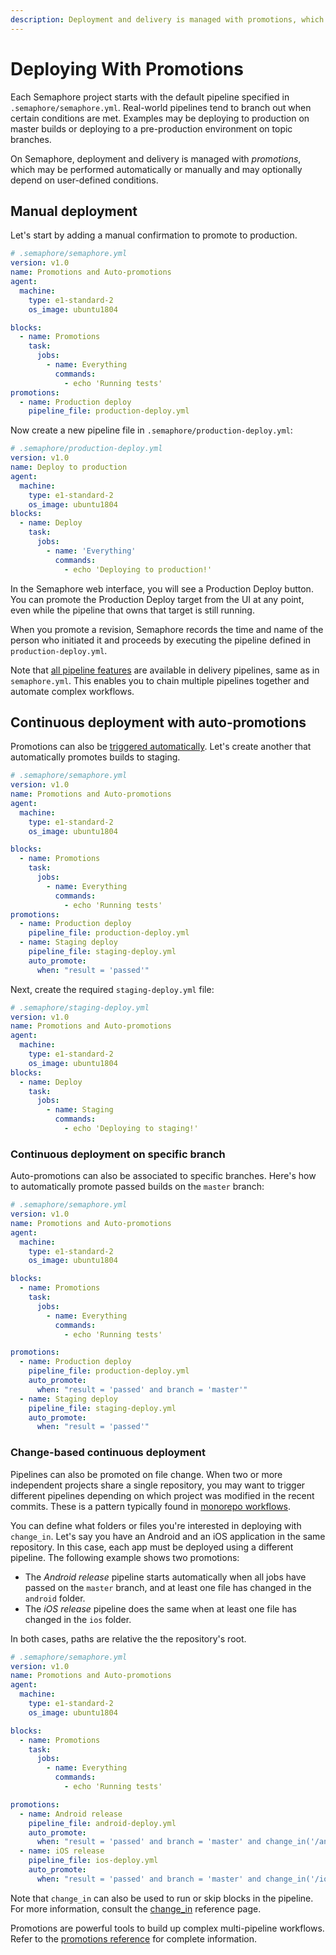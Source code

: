 ```yaml
---
description: Deployment and delivery is managed with promotions, which may be performed automatically or manually and may depend on user-defined conditions.
---
```


# Deploying With Promotions

Each Semaphore project starts with the default pipeline specified in
`.semaphore/semaphore.yml`. Real-world pipelines tend to branch out
when certain conditions are met. Examples may be deploying to production on
master builds or deploying to a pre-production environment on topic branches.

On Semaphore, deployment and delivery is managed with _promotions_, which
may be performed automatically or manually and may optionally depend on
user-defined conditions.

## Manual deployment

Let's start by adding a manual confirmation to promote to production.

``` yaml
# .semaphore/semaphore.yml
version: v1.0
name: Promotions and Auto-promotions
agent:
  machine:
    type: e1-standard-2
    os_image: ubuntu1804

blocks:
  - name: Promotions
    task:
      jobs:
        - name: Everything
          commands:
            - echo 'Running tests'
promotions:
  - name: Production deploy
    pipeline_file: production-deploy.yml
```

Now create a new pipeline file in `.semaphore/production-deploy.yml`:

``` yaml
# .semaphore/production-deploy.yml
version: v1.0
name: Deploy to production
agent:
  machine:
    type: e1-standard-2
    os_image: ubuntu1804
blocks:
  - name: Deploy
    task:
      jobs:
        - name: 'Everything'
          commands:
            - echo 'Deploying to production!'
```

In the Semaphore web interface, you will see a Production Deploy button.
You can promote the Production Deploy target from the UI at any point, even
while the pipeline that owns that target is still running.

When you promote a revision, Semaphore records the time and name of the person
who initiated it and proceeds by executing the pipeline defined in
`production-deploy.yml`.

Note that [all pipeline features][pipeline-reference] are available in delivery
pipelines, same as in `semaphore.yml`. This enables you to chain multiple
pipelines together and automate complex workflows.

## Continuous deployment with auto-promotions

Promotions can also be [triggered automatically][auto-promotions].
Let's create another that automatically promotes builds to staging.

``` yaml
# .semaphore/semaphore.yml
version: v1.0
name: Promotions and Auto-promotions
agent:
  machine:
    type: e1-standard-2
    os_image: ubuntu1804

blocks:
  - name: Promotions
    task:
      jobs:
        - name: Everything
          commands:
            - echo 'Running tests'
promotions:
  - name: Production deploy
    pipeline_file: production-deploy.yml
  - name: Staging deploy
    pipeline_file: staging-deploy.yml
    auto_promote:
      when: "result = 'passed'"
```

Next, create the required `staging-deploy.yml` file:

``` yaml
# .semaphore/staging-deploy.yml
version: v1.0
name: Promotions and Auto-promotions
agent:
  machine:
    type: e1-standard-2
    os_image: ubuntu1804
blocks:
  - name: Deploy
    task:
      jobs:
        - name: Staging
          commands:
            - echo 'Deploying to staging!'
```

### Continuous deployment on specific branch

Auto-promotions can also be associated to specific branches. Here's how to
automatically promote passed builds on the `master` branch:

``` yaml
# .semaphore/semaphore.yml
version: v1.0
name: Promotions and Auto-promotions
agent:
  machine:
    type: e1-standard-2
    os_image: ubuntu1804

blocks:
  - name: Promotions
    task:
      jobs:
        - name: Everything
          commands:
            - echo 'Running tests'

promotions:
  - name: Production deploy
    pipeline_file: production-deploy.yml
    auto_promote:
      when: "result = 'passed' and branch = 'master'"
  - name: Staging deploy
    pipeline_file: staging-deploy.yml
    auto_promote:
      when: "result = 'passed'"
```
### Change-based continuous deployment

Pipelines can also be promoted on file change. When two or more independent
projects share a single repository, you may want to trigger different pipelines
depending on which project was modified in the recent commits. These is a pattern
typically found in [monorepo workflows][monorepo-workflows]. 

You can define what folders or files you're interested in deploying with `change_in`. 
Let's say you have an Android and an iOS application in the same repository.
In this case, each app must be deployed using a different pipeline. The following 
example shows two promotions:

- The *Android release* pipeline starts automatically when all jobs have passed on the `master` branch, and at least one file has changed in the `android` folder.
- The *iOS release* pipeline does the same when at least one file has changed in the `ios` folder.

In both cases, paths are relative the the repository's root.


``` yaml
# .semaphore/semaphore.yml
version: v1.0
name: Promotions and Auto-promotions
agent:
  machine:
    type: e1-standard-2
    os_image: ubuntu1804

blocks:
  - name: Promotions
    task:
      jobs:
        - name: Everything
          commands:
            - echo 'Running tests'

promotions:
  - name: Android release
    pipeline_file: android-deploy.yml
    auto_promote:
      when: "result = 'passed' and branch = 'master' and change_in('/android/')"
  - name: iOS release
    pipeline_file: ios-deploy.yml
    auto_promote:
      when: "result = 'passed' and branch = 'master' and change_in('/ios/')"
```

Note that `change_in` can also be used to run or skip blocks in the pipeline. 
For more information, consult the [change_in][change-in-ref] reference page.

Promotions are powerful tools to build up complex multi-pipeline
workflows. Refer to the [promotions reference][reference] for complete
information.

[auto-promotions]: ../reference/pipeline-yaml-reference.md#auto_promote
[pipeline-reference]: ../reference/pipeline-yaml-reference.md
[reference]: ../reference/pipeline-yaml-reference.md#promotions
[monorepo-workflows]: ../essentials/building-monorepo-projects.md
[change-in-ref]: ../reference/conditions-reference.md#change_in
